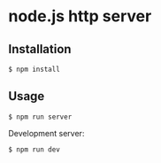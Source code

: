 # node.js http server


## Installation

```
$ npm install
```

## Usage

```
$ npm run server
```

Development server:
```
$ npm run dev
```
